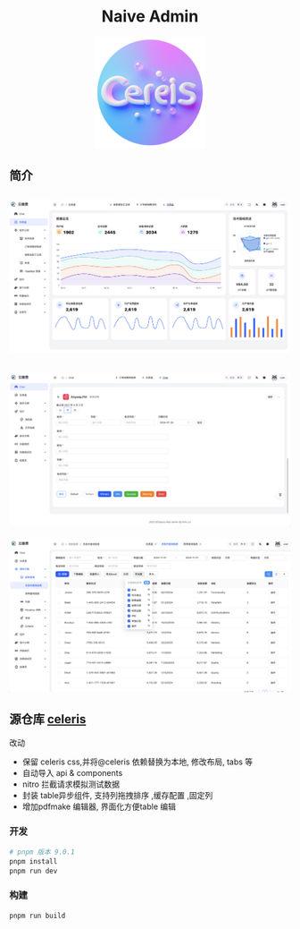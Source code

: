 <div align='center'>
    <h1>Naive Admin</h1>
    <div>
        <img src='https://raw.githubusercontent.com/WangSunio/img/main/images/celeris.png' alt='Naive Admin' width='200'  height='200'/>
    </div>
</div>

## 简介

## ![index.png](https://raw.githubusercontent.com/WangSunio/img/main/images/index.png)
## ![detail.png](https://raw.githubusercontent.com/WangSunio/img/main/images/detail.png)
![report.png](https://raw.githubusercontent.com/WangSunio/img/main/images/cols.png)


## 源仓库 [celeris](https://github.com/kirklin/celeris-web)

改动

- 保留 celeris css,并将@celeris 依赖替换为本地, 修改布局, tabs 等
- 自动导入 api & components
- nitro 拦截请求模拟测试数据
- 封装 table异步组件, 支持列拖拽排序 ,缓存配置 ,固定列
- 增加pdfmake 编辑器, 界面化方便table 编辑

### 开发

```bash
# pnpm 版本 9.0.1
pnpm install
pnpm run dev
```

### 构建

```bash
pnpm run build
```
